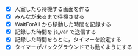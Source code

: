 - [x] 入室したら待機する画面を作る
- [x] みんなが来るまで待機させる
- [x] WaitForAll から移動した時間を記録する
- [x] 記録した時間を js_var で送信する
- [x] 記録した時間をもとに，タイマーを設定する
- [x] タイマーがバックグラウンドでも動くようにする
